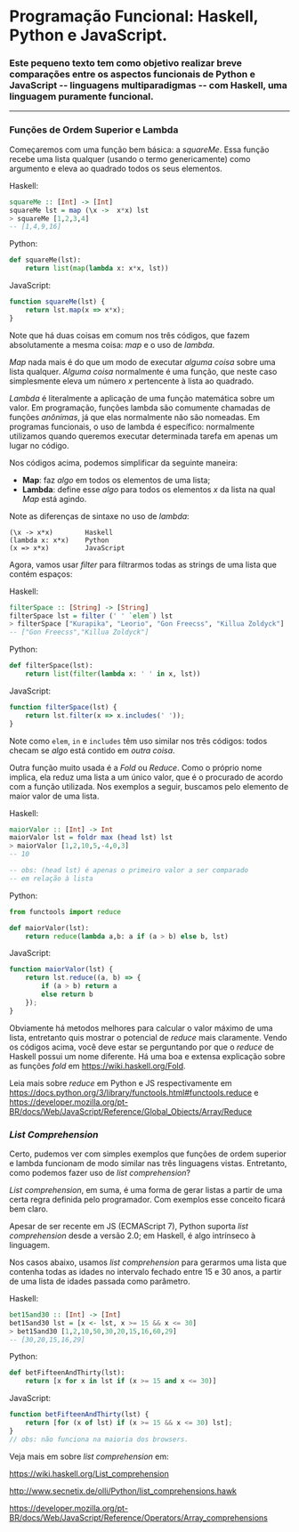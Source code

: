 # Programação Funcional: Haskell, Python e JavaScript.

### Este pequeno texto tem como objetivo realizar breve comparações entre os aspectos funcionais de Python e JavaScript -- linguagens multiparadigmas -- com Haskell, uma linguagem puramente funcional.

---

### Funções de Ordem Superior e Lambda

Começaremos com uma função bem básica: a *squareMe*. Essa função recebe uma lista qualquer (usando o termo genericamente) como argumento e eleva ao quadrado todos os seus elementos.

Haskell:
```Haskell
squareMe :: [Int] -> [Int]
squareMe lst = map (\x ->  x*x) lst
> squareMe [1,2,3,4]
-- [1,4,9,16]
```

Python:
```Python
def squareMe(lst):
    return list(map(lambda x: x*x, lst))
```

JavaScript:
```JavaScript
function squareMe(lst) {
    return lst.map(x => x*x);
}
```

Note que há duas coisas em comum nos três códigos, que fazem absolutamente a mesma coisa: *map* e o uso de *lambda*.

*Map* nada mais é do que um modo de executar *alguma coisa* sobre uma lista qualquer. *Alguma coisa* normalmente é uma função, que neste caso simplesmente eleva um número *x* pertencente à lista ao quadrado.

*Lambda* é literalmente a aplicação de uma função matemática sobre um valor. Em programação, funções lambda são comumente chamadas de funções *anônimas*, já que elas normalmente não são nomeadas. Em programas funcionais, o uso de lambda é específico: normalmente utilizamos quando queremos executar determinada tarefa em apenas um lugar no código.

Nos códigos acima, podemos simplificar da seguinte maneira:
* **Map**: faz *algo* em todos os elementos de uma lista;
* **Lambda**: define esse *algo* para todos os elementos *x* da lista na qual *Map* está agindo.

Note as diferenças de sintaxe no uso de *lambda*:

```
(\x -> x*x)        Haskell
(lambda x: x*x)    Python
(x => x*x)         JavaScript
```

Agora, vamos usar *filter* para filtrarmos todas as strings de uma lista que
contém espaços:

Haskell:
```Haskell
filterSpace :: [String] -> [String]
filterSpace lst = filter (' ' `elem`) lst
> filterSpace ["Kurapika", "Leorio", "Gon Freecss", "Killua Zoldyck"]
-- ["Gon Freecss","Killua Zoldyck"]
```

Python:
```Python
def filterSpace(lst):
    return list(filter(lambda x: ' ' in x, lst))
```

JavaScript:
```JavaScript
function filterSpace(lst) {
    return lst.filter(x => x.includes(' '));
}
```

Note como `elem`, `in` e `includes` têm uso similar nos três códigos: todos
checam se *algo* está contido em *outra coisa*.

Outra função muito usada é a *Fold* ou *Reduce*. Como o próprio nome implica,
ela reduz uma lista a um único valor, que é o procurado de acordo com a função
utilizada. Nos exemplos a seguir, buscamos pelo elemento de maior valor de uma lista.

Haskell:
```Haskell
maiorValor :: [Int] -> Int
maiorValor lst = foldr max (head lst) lst
> maiorValor [1,2,10,5,-4,0,3]
-- 10

-- obs: (head lst) é apenas o primeiro valor a ser comparado 
-- em relação à lista
```

Python:
```Python
from functools import reduce

def maiorValor(lst):
    return reduce(lambda a,b: a if (a > b) else b, lst)
```

JavaScript:
```JavaScript
function maiorValor(lst) {
    return lst.reduce((a, b) => {
        if (a > b) return a
        else return b
    });
}
```

Obviamente há metodos melhores para calcular o valor máximo de uma lista,
entretanto quis mostrar o potencial de *reduce* mais claramente. Vendo os
códigos acima, você deve estar se perguntando por que o *reduce* de Haskell
possui um nome diferente. Há uma boa e extensa explicação sobre as funções
*fold* em https://wiki.haskell.org/Fold.

Leia mais sobre *reduce* em Python e JS respectivamente em
https://docs.python.org/3/library/functools.html#functools.reduce e 
https://developer.mozilla.org/pt-BR/docs/Web/JavaScript/Reference/Global_Objects/Array/Reduce

### *List Comprehension*

Certo, pudemos ver com simples exemplos que funções de ordem superior e lambda
funcionam de modo similar nas três linguagens vistas. Entretanto, como podemos
fazer uso de *list comprehension*?

*List comprehension*, em suma, é uma forma de gerar listas a partir de uma certa regra
definida pelo programador. Com exemplos esse conceito ficará bem claro.

Apesar de ser recente em JS (ECMAScript 7), Python suporta *list comprehension*
desde a versão 2.0; em Haskell, é algo intrínseco à linguagem.

Nos casos abaixo, usamos *list comprehension* para gerarmos uma lista que
contenha todas as idades no intervalo fechado entre 15 e 30 anos, a partir 
de uma lista de idades passada como parâmetro.

Haskell:
```Haskell
bet15and30 :: [Int] -> [Int]
bet15and30 lst = [x <- lst, x >= 15 && x <= 30]
> bet15and30 [1,2,10,50,30,20,15,16,60,29]
-- [30,20,15,16,29]
```

Python:
```Python
def betFifteenAndThirty(lst):
    return [x for x in lst if (x >= 15 and x <= 30)]
```

JavaScript:
```JavaScript
function betFifteenAndThirty(lst) {
    return [for (x of lst) if (x >= 15 && x <= 30) lst];
}
// obs: não funciona na maioria dos browsers.
```

Veja mais em sobre *list comprehension* em:

https://wiki.haskell.org/List_comprehension

http://www.secnetix.de/olli/Python/list_comprehensions.hawk

https://developer.mozilla.org/pt-BR/docs/Web/JavaScript/Reference/Operators/Array_comprehensions

